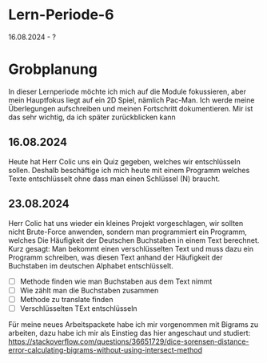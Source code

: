 # Lern-Periode-6
16.08.2024 - ?


# Grobplanung

In dieser Lernperiode möchte ich mich auf die Module fokussieren, aber mein Hauptfokus liegt auf ein 2D Spiel, nämlich Pac-Man.
Ich werde meine Überlegungen aufschreiben und meinen Fortschritt dokumentieren. Mir ist das sehr wichtig, da ich später zurückblicken kann

## 16.08.2024

Heute hat Herr Colic uns ein Quiz gegeben, welches wir entschlüsseln sollen. Deshalb beschäftige ich mich heute mit einem Programm welches Texte entschlüsselt ohne dass man einen Schlüssel (N) braucht.


## 23.08.2024

Herr Colic hat uns wieder ein kleines Projekt vorgeschlagen, wir sollten nicht Brute-Force anwenden, sondern man programmiert ein Programm, welches Die Häufigkeit der Deutschen Buchstaben in einem Text berechnet. Kurz gesagt: Man bekommt einen verschlüsselten Text und muss dazu ein Programm schreiben, was diesen Text anhand der Häufigkeit der Buchstaben im deutschen Alphabet entschlüsselt.

- [ ] Methode finden wie man Buchstaben aus dem Text nimmt
- [ ] Wie zählt man die Buchstaben zusammen
- [ ] Methode zu translate finden
- [ ] Verschlüsselten TExt entschlüsseln

Für meine neues Arbeitspackete habe ich mir vorgenommen mit Bigrams zu arbeiten, dazu habe ich mir als Einstieg das hier angeschaut und studiert: 
https://stackoverflow.com/questions/36651729/dice-sorensen-distance-error-calculating-bigrams-without-using-intersect-method

